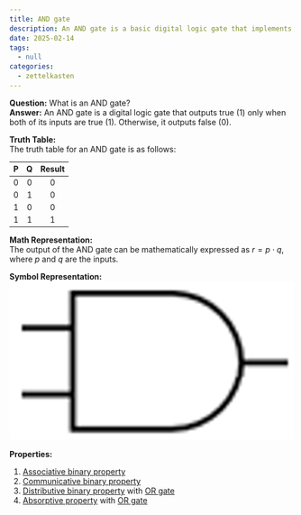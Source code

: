 ```yaml
---
title: AND gate
description: An AND gate is a basic digital logic gate that implements logical conjunction
date: 2025-02-14
tags:
  - null
categories:
  - zettelkasten
---
```


**Question:** What is an AND gate?  
**Answer:** An AND gate is a digital logic gate that outputs true (1) only when both of its inputs are true (1). Otherwise, it outputs false (0).

**Truth Table:**  
The truth table for an AND gate is as follows:

| P | Q | Result |
| :-: | :-: | :-: |
| 0 | 0 | 0 |
| 0 | 1 | 0 |
| 1 | 0 | 0 |
| 1 | 1 | 1 |

**Math Representation:**  
The output of the AND gate can be mathematically expressed as $r = p \cdot q$, where $p$ and $q$ are the inputs.

**Symbol Representation:**  
![400x200](attachments/AND_GATE.png)

**Properties:**  
1. [Associative binary property](Associative%20binary%20property.md)
2. [Communicative binary property](Communicative%20binary%20property.md)
3. [Distributive binary property](Distributive%20binary%20property.md) with [OR gate](OR%20gate.md)
4. [Absorptive property](Absorptive%20property.md) with [OR gate](OR%20gate.md)
